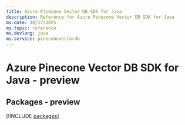 ```yaml
---
title: Azure Pinecone Vector DB SDK for Java
description: Reference for Azure Pinecone Vector DB SDK for Java
ms.date: 10/17/2025
ms.topic: reference
ms.devlang: java
ms.service: pineconevectordb
---
```

# Azure Pinecone Vector DB SDK for Java - preview
## Packages - preview
[!INCLUDE [packages](pinecone-vector-db-index.md)]